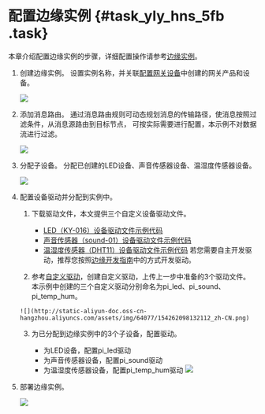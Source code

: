 # 配置边缘实例 {#task_yly_hns_5fb .task}

本章介绍配置边缘实例的步骤，详细配置操作请参考[边缘实例](../../../../cn.zh-CN/用户指南/边缘实例.md#)。

1.  创建边缘实例。 设置实例名称，并关联[配置网关设备](cn.zh-CN/最佳实践/树莓派部署实践/配置网关设备.md#)中创建的网关产品和设备。

    ![](http://static-aliyun-doc.oss-cn-hangzhou.aliyuncs.com/assets/img/64077/154262098132105_zh-CN.png)

2.  添加消息路由。 通过消息路由规则可动态规划消息的传输路径，使消息按照过滤条件，从消息源路由到目标节点， 可按实际需要进行配置，本示例不对数据流进行过滤。

    ![](http://static-aliyun-doc.oss-cn-hangzhou.aliyuncs.com/assets/img/64077/154262098132106_zh-CN.png)

3.  分配子设备。 分配已创建的LED设备、声音传感器设备、温湿度传感器设备。

    ![](http://static-aliyun-doc.oss-cn-hangzhou.aliyuncs.com/assets/img/64077/154262098132107_zh-CN.png)

4.  配置设备驱动并分配到实例中。 
    1.  下载驱动文件，本文提供三个自定义设备驱动文件。 

        -   [LED（KY-016）设备驱动文件示例代码](http://aliyun-iotedge.oss-cn-hangzhou.aliyuncs.com/pi_led.zip)
        -   [声音传感器（sound-01）设备驱动文件示例代码](http://aliyun-iotedge.oss-cn-hangzhou.aliyuncs.com/pi_sound.zip)
        -   [温湿度传感器（DHT11）设备驱动文件示例代码](http://aliyun-iotedge.oss-cn-hangzhou.aliyuncs.com/pi_temp_hum.zip)
        若您需要自主开发驱动，推荐您按照[边缘开发指南](../../../../cn.zh-CN/边缘开发指南/设备接入SDK综合示例.md#)中的方式开发驱动。

    2.   参考[自定义驱动](../../../../cn.zh-CN/用户指南/驱动管理/自定义驱动.md#)，创建自定义驱动，上传上一步中准备的3个驱动文件。 本示例中创建的三个自定义驱动分别命名为pi\_led、pi\_sound、pi\_temp\_hum。

        ![](http://static-aliyun-doc.oss-cn-hangzhou.aliyuncs.com/assets/img/64077/154262098132112_zh-CN.png)

    3.  为已分配到边缘实例中的3个子设备，配置驱动。 

        -   为LED设备，配置pi\_led驱动
        -   为声音传感器设备，配置pi\_sound驱动
        -   为温湿度传感器设备，配置pi\_temp\_hum驱动
        ![](http://static-aliyun-doc.oss-cn-hangzhou.aliyuncs.com/assets/img/64077/154262098132114_zh-CN.png)

5.  部署边缘实例。 

    ![](http://static-aliyun-doc.oss-cn-hangzhou.aliyuncs.com/assets/img/64077/154262098232115_zh-CN.png)


